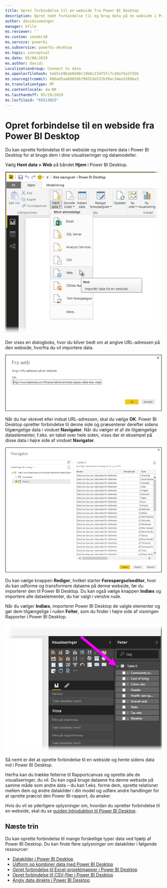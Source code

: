 ```yaml
---
title: Opret forbindelse til en webside fra Power BI Desktop
description: Opret nemt forbindelse til og brug data på en webside i Power BI Desktop
author: davidiseminger
manager: kfile
ms.reviewer: ''
ms.custom: seodec18
ms.service: powerbi
ms.subservice: powerbi-desktop
ms.topic: conceptual
ms.date: 05/08/2019
ms.author: davidi
LocalizationGroup: Connect to data
ms.openlocfilehash: 5eb5cb9bab8b98c19b8c234f5fc7c20af5a2f2b6
ms.sourcegitcommit: 60dad5aa0d85db790553e537bf8ac34ee3289ba3
ms.translationtype: MT
ms.contentlocale: da-DK
ms.lasthandoff: 05/29/2019
ms.locfileid: "65513925"
---
```

# <a name="connect-to-a-web-page-from-power-bi-desktop"></a>Opret forbindelse til en webside fra Power BI Desktop
Du kan oprette forbindelse til en webside og importere data i Power BI Desktop for at bruge dem i dine visualiseringer og datamodeller.

Vælg **Hent data > Web** på båndet **Hjem** i Power BI Desktop.

![](media/desktop-connect-to-web/connect-to-web_1.png)

Der vises en dialogboks, hvor du bliver bedt om at angive URL-adressen på den webside, hvorfra du vil importere data.

![](media/desktop-connect-to-web/connect-to-web_2.png)

Når du har skrevet eller indsat URL-adressen, skal du vælge **OK**. Power BI Desktop opretter forbindelse til denne side og præsenterer derefter sidens tilgængelige data i vinduet **Navigator**. Når du vælger et af de tilgængelige dataelementer, f.eks. en tabel over hele siden, vises der et eksempel på disse data i højre side af vinduet **Navigator**.

![](media/desktop-connect-to-web/connect-to-web_3.png)

Du kan vælge knappen **Rediger**, hvilket starter **Forespørgselseditor**, hvor du kan udforme og transformere dataene på denne webside, før du importerer den til Power BI Desktop. Du kan også vælge knappen **Indlæs** og importere alle dataelementer, du har valgt i venstre rude.

Når du vælger **Indlæs**, importerer Power BI Desktop de valgte elementer og gør dem tilgængelige i ruden **Felter**, som du finder i højre side af visningen Rapporter i Power BI Desktop.

![](media/desktop-connect-to-web/connect-to-web_4.png)

Så nemt er det at oprette forbindelse til en webside og hente sidens data ind i Power BI Desktop.

Herfra kan du trække felterne til Rapportcanvas og oprette alle de visualiseringer, du vil. Du kan også bruge dataene fra denne webside på samme måde som andre data – du kan f.eks. forme dem, oprette relationer mellem dem og andre datakilder i din model og udføre andre handlinger for at oprette præcist den Power BI-rapport, du ønsker.

Hvis du vil se yderligere oplysninger om, hvordan du opretter forbindelse til en webside, skal du se [guiden Introduktion til Power BI Desktop](desktop-getting-started.md).

## <a name="next-steps"></a>Næste trin
Du kan oprette forbindelse til mange forskellige typer data ved hjælp af Power BI Desktop. Du kan finde flere oplysninger om datakilder i følgende ressourcer:

* [Datakilder i Power BI Desktop](desktop-data-sources.md)
* [Udform og kombiner data med Power BI Desktop](desktop-shape-and-combine-data.md)
* [Opret forbindelse til Excel-projektmapper i Power BI Desktop](desktop-connect-excel.md)   
* [Opret forbindelse til CSV-filer i Power BI Desktop](desktop-connect-csv.md)   
* [Angiv data direkte i Power BI Desktop](desktop-enter-data-directly-into-desktop.md)   

